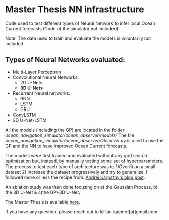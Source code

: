# Master Thesis NN infrastructure
Code used to test different types of Neural Network to infer local Ocean Current forecasts (Code of the simulator not included).

Note: The data used to train and evaluate the models is voluntarily not included.

## Types of Neural Networks evaluated:
+ Multi-Layer Perceptron
+ Convolutional Neural Networks:
    + 2D U-Nets
    + **3D U-Nets**
+ Recurrent Neural networks:
    + RNN
    + LSTM
    + GRU
+ ConvLSTM
+ 2D U-Net-LSTM

All the models (including the GP) are located in the folder: *ocean_navigation_simulator/ocean_observer/models/*
The file *ocean_navigation_simulator/ocean_observer/Observer.py* is used to use the GP and the NN to have improved Ocean Current forecasts.

The models were first trained and evaluated without any grid search optimization but, instead, by manually testing some set of hyperparameters.
The process to test each type of architecture was to 1)Overfit on a small dataset 2) Increase the dataset progressively and try to generalize.
I followed more or less the recipe from: [Andrej Karpathy's blog post](http://karpathy.github.io/2019/04/25/recipe/).

An ablation study was then done focusing on a) the Gaussian Process, b) the 3D U-Net & c)the GP+3D U-Net.

The Master Thesis is available [here](https://www.research-collection.ethz.ch/handle/20.500.11850/589232).

If you have any question, please reach out to killian.kaempf[at]gmail.com
